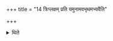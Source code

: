 +++
title = "14 त्रिःप्लक्षम् प्रति यमुनामवभृथमभ्यवैति"

+++

<details><summary>थिते</summary>

14. Everyone of the performers goes to Yamunā (at the place called) Triḥplakṣa for the Avabhr̥tha (rite).  
</details>

